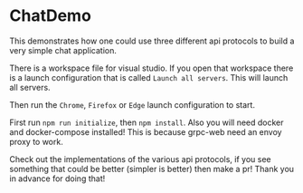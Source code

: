 # ChatDemo

This demonstrates how one could use three different api protocols to build a very simple chat application.

There is a workspace file for visual studio. If you open that workspace there is a launch configuration that is called `Launch all servers`. This will launch all servers.

Then run the `Chrome`, `Firefox` or `Edge` launch configuration to start.

First run `npm run initialize`, then `npm install`. Also you will need docker and docker-compose installed! This is because grpc-web need an envoy proxy to work.

Check out the implementations of the various api protocols, if you see something that could be better (simpler is better) then make a pr! Thank you in advance for doing that!
